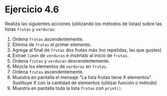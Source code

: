 # Ejercicio 4.6

Realiza las siguientes acciones (utilizando los métodos de listas) sobre las listas `frutas` y `verduras`:

1. Ordena `frutas` ascendentemente.
2. Elimina de `frutas` el primer elemento.
3. Agrega al final de `frutas` dos frutas más (no repetidas, las que gustes)
4. Extrae `limón` de `verduras` e insértalo al inicio de `frutas`.
5. Ordena `frutas` y `verduras` descendentemente.
6. Mezcla los elementos de `verduras` en `frutas`.
7. Ordena `frutas` ascendentemente.
8. Muestra en pantalla el mensaje "La lista frutas tiene X elementos". Sustituye X con la cantidad de elementos (utilizar función o método)
9. Muestra en pantalla toda la lista `frutas` con `print()`.
